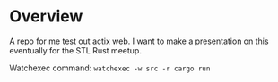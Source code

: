 # Overview

A repo for me test out actix web. I want to make a presentation on this
eventually for the STL Rust meetup.

Watchexec command:
`watchexec -w src -r cargo run`
